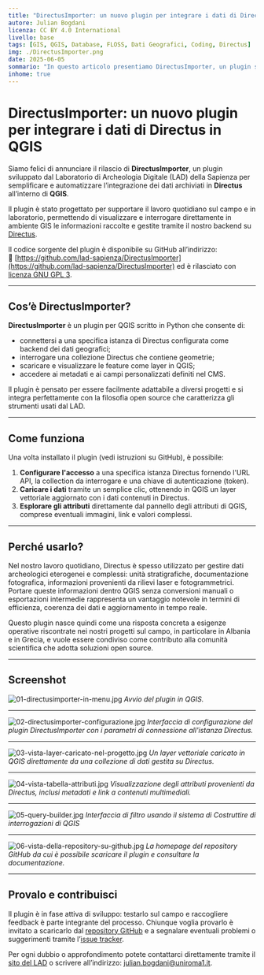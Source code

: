 ```yaml
---
title: "DirectusImporter: un nuovo plugin per integrare i dati di Directus in QGIS"
autore: Julian Bogdani
licenza: CC BY 4.0 International
livello: base
tags: [GIS, QGIS, Database, FLOSS, Dati Geografici, Coding, Directus]
img: ./DirectusImporter.png
date: 2025-06-05
sommario: "In questo articolo presentiamo DirectusImporter, un plugin sviluppato dal LAD alla Sapienza per semplificare e automatizzare l’integrazione dei dati archiviati in Directus all’interno di QGIS"
inhome: true
---
```


# DirectusImporter: un nuovo plugin per integrare i dati di Directus in QGIS

Siamo felici di annunciare il rilascio di **DirectusImporter**, un plugin sviluppato dal Laboratorio di Archeologia Digitale (LAD) della Sapienza per semplificare e automatizzare l’integrazione dei dati archiviati in **Directus** all’interno di **QGIS**.

Il plugin è stato progettato per supportare il lavoro quotidiano sul campo e in laboratorio, permettendo di visualizzare e interrogare direttamente in ambiente GIS le informazioni raccolte e gestite tramite il nostro backend su [Directus](https://directus.io/).

Il codice sorgente del plugin è disponibile su GitHub all’indirizzo:  
🔗 [https://github.com/lad-sapienza/DirectusImporter](https://github.com/lad-sapienza/DirectusImporter) ed è rilasciato con [licenza GNU GPL 3](https://github.com/lad-sapienza/DirectusImporter/blob/main/LICENSE).

---

## Cos’è DirectusImporter?

**DirectusImporter** è un plugin per QGIS scritto in Python che consente di:

- connettersi a una specifica istanza di Directus configurata come backend dei dati geografici;
- interrogare una collezione Directus che contiene geometrie;
- scaricare e visualizzare le feature come layer in QGIS;
- accedere ai metadati e ai campi personalizzati definiti nel CMS.

Il plugin è pensato per essere facilmente adattabile a diversi progetti e si integra perfettamente con la filosofia open source che caratterizza gli strumenti usati dal LAD.

---

## Come funziona

Una volta installato il plugin (vedi istruzioni su GitHub), è possibile:

1. **Configurare l'accesso** a una specifica istanza Directus fornendo l'URL API, la collection da interrogare e una chiave di autenticazione (token).
2. **Caricare i dati** tramite un semplice clic, ottenendo in QGIS un layer vettoriale aggiornato con i dati contenuti in Directus.
3. **Esplorare gli attributi** direttamente dal pannello degli attributi di QGIS, comprese eventuali immagini, link e valori complessi.

---

## Perché usarlo?

Nel nostro lavoro quotidiano, Directus è spesso utilizzato per gestire dati archeologici eterogenei e complessi: unità stratigrafiche, documentazione fotografica, informazioni provenienti da rilievi laser e fotogrammetrici. Portare queste informazioni dentro QGIS senza conversioni manuali o esportazioni intermedie rappresenta un vantaggio notevole in termini di efficienza, coerenza dei dati e aggiornamento in tempo reale.

Questo plugin nasce quindi come una risposta concreta a esigenze operative riscontrate nei nostri progetti sul campo, in particolare in Albania e in Grecia, e vuole essere condiviso come contributo alla comunità scientifica che adotta soluzioni open source.

---

## Screenshot


![01-directusimporter-in-menu.jpg](01-directusimporter-in-menu.jpg)
*Avvio del plugin in QGIS.*

---

![02-directusimporter-configurazione.jpg](02-directusimporter-configurazione.jpg)
*Interfaccia di configurazione del plugin DirectusImporter con i parametri di connessione all'istanza Directus.*

---

![03-vista-layer-caricato-nel-progetto.jpg](03-vista-layer-caricato-nel-progetto.jpg)
*Un layer vettoriale caricato in QGIS direttamente da una collezione di dati gestita su Directus.*

---

![04-vista-tabella-attributi.jpg](04-vista-tabella-attributi.jpg)
*Visualizzazione degli attributi provenienti da Directus, inclusi metadati e link a contenuti multimediali.*

---

![05-query-builder.jpg](05-query-builder.jpg)
*Interfaccia di filtro usando il sistema di Costruttire di interrogazioni di QGIS*

---

![06-vista-della-repository-su-github.jpg](06-vista-della-repository-su-github.jpg)
*La homepage del repository GitHub da cui è possibile scaricare il plugin e consultare la documentazione.*


---

## Provalo e contribuisci

Il plugin è in fase attiva di sviluppo: testarlo sul campo e raccogliere feedback è parte integrante del processo. Chiunque voglia provarlo è invitato a scaricarlo dal [repository GitHub](https://github.com/lad-sapienza/DirectusImporter) e a segnalare eventuali problemi o suggerimenti tramite l’[issue tracker](https://github.com/lad-sapienza/DirectusImporter/issues).

Per ogni dubbio o approfondimento potete contattarci direttamente tramite il [sito del LAD](https://lad.saras.uniroma1.it) o scrivere all’indirizzo: [julian.bogdani@uniroma1.it](mailto:julian.bogdani@uniroma1.it).

